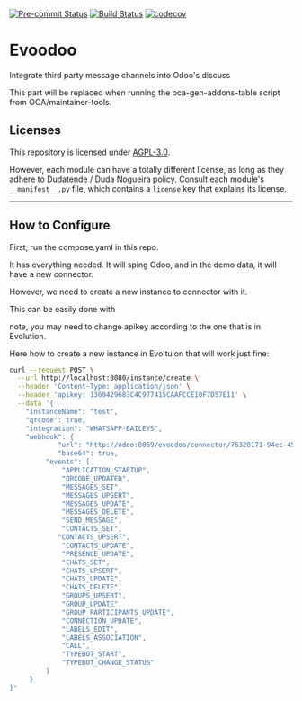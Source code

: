 
<!-- /!\ Non OCA Context : Set here the badge of your runbot / runboat instance. -->
[![Pre-commit Status](https://github.com/dudanogueira/evoodoo/actions/workflows/pre-commit.yml/badge.svg?branch=18.0)](https://github.com/dudanogueira/evoodoo/actions/workflows/pre-commit.yml?query=branch%3A18.0)
[![Build Status](https://github.com/dudanogueira/evoodoo/actions/workflows/test.yml/badge.svg?branch=18.0)](https://github.com/dudanogueira/evoodoo/actions/workflows/test.yml?query=branch%3A18.0)
[![codecov](https://codecov.io/gh/dudanogueira/evoodoo/branch/18.0/graph/badge.svg)](https://codecov.io/gh/dudanogueira/evoodoo)
<!-- /!\ Non OCA Context : Set here the badge of your translation instance. -->

<!-- /!\ do not modify above this line -->

# Evoodoo

Integrate third party message channels into Odoo's discuss

<!-- /!\ do not modify below this line -->

<!-- prettier-ignore-start -->

[//]: # (addons)

This part will be replaced when running the oca-gen-addons-table script from OCA/maintainer-tools.

[//]: # (end addons)

<!-- prettier-ignore-end -->

## Licenses

This repository is licensed under [AGPL-3.0](LICENSE).

However, each module can have a totally different license, as long as they adhere to Dudatende / Duda Nogueira
policy. Consult each module's `__manifest__.py` file, which contains a `license` key
that explains its license.

----
<!-- /!\ Non OCA Context : Set here the full description of your organization. -->
## How to Configure

First, run the compose.yaml in this repo.

It has everything needed. It will sping Odoo, and in the demo data, 
it will have a new connector.

However, we need to create a new instance to connector with it.

This can be easily done with

note, you may need to change apikey according to the one that is in Evolution.

 Here how to create a new instance in Evoltuion that will work just fine:

```bash
curl --request POST \
  --url http://localhost:8080/instance/create \
  --header 'Content-Type: application/json' \
  --header 'apikey: 1369429683C4C977415CAAFCCE10F7D57E11' \
  --data '{
    "instanceName": "test",
    "qrcode": true,
    "integration": "WHATSAPP-BAILEYS",
    "webhook": {
			"url": "http://odoo:8069/evoodoo/connector/76320171-94ec-455e-89c8-42995918fec6",
			"base64": true,
         "events": [
             "APPLICATION_STARTUP",
             "QRCODE_UPDATED",
             "MESSAGES_SET",
             "MESSAGES_UPSERT",
             "MESSAGES_UPDATE",
             "MESSAGES_DELETE",
             "SEND_MESSAGE",
             "CONTACTS_SET",
            "CONTACTS_UPSERT",
             "CONTACTS_UPDATE",
             "PRESENCE_UPDATE",
             "CHATS_SET",
             "CHATS_UPSERT",
             "CHATS_UPDATE",
             "CHATS_DELETE",
             "GROUPS_UPSERT",
             "GROUP_UPDATE",
             "GROUP_PARTICIPANTS_UPDATE",
             "CONNECTION_UPDATE",
             "LABELS_EDIT",
             "LABELS_ASSOCIATION",
             "CALL",
             "TYPEBOT_START",
             "TYPEBOT_CHANGE_STATUS"
         ]
     }
}'
```